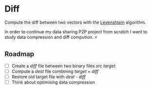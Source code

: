# Diff

Compute the diff between two vectors with the [Levenshtein](https://en.wikipedia.org/wiki/Levenshtein_distance) algorithm.

In order to continue my data sharing P2P project from scratch I want to study data compression and diff compution. :zap:

## Roadmap
- [ ] Create a *diff* file between two binary files *src* *target*
- [ ] Compute a *dest* file combining *target* + *diff*
- [ ] Restore old target file with *dest* - *diff*
- [ ] Think about optimising data compression
